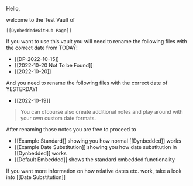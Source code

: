 Hello,

welcome to the Test Vault of
```dynbedded
[[Dynbedded#GitHub Page]]
```
If you want to use this vault you will need to rename the following files with the correct date from TODAY!

- [[DP-2022-10-15]]
- [[2022-10-20 Not To be Found]]
- [[2022-10-20]]

And you need to rename the following files with the correct date of YESTERDAY!

- [[2022-10-19]]

>You can ofcourse also create additional notes and play around with your own custom date formats.

After renaming those notes you are free to proceed to 

- [[Example Standard]] showing you how normal [[Dynbedded]] works
- [[Example Date Substitution]] showing you how date substitution in [[Dynbedded]] works
- [[Default Embedded]] shows the standard embedded functionality

If you want more information on how relative dates etc. work, take a look into [[Date Substitution]] 
